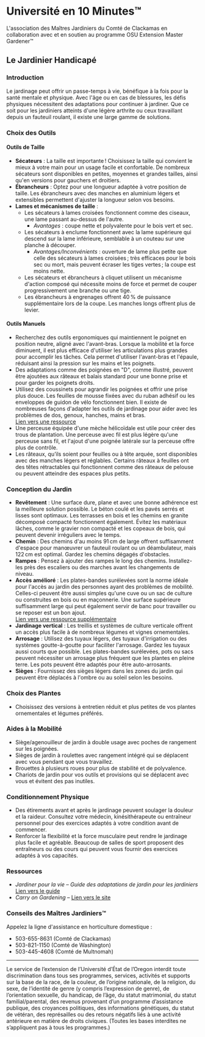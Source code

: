 # Université en 10 Minutes™

L'association des Maîtres Jardiniers du Comté de Clackamas en collaboration avec et en soutien au programme OSU Extension Master Gardener™

## Le Jardinier Handicapé

### Introduction
Le jardinage peut offrir un passe-temps à vie, bénéfique à la fois pour la santé mentale et physique. Avec l'âge ou en cas de blessures, les défis physiques nécessitent des adaptations pour continuer à jardiner. Que ce soit pour les jardiniers atteints d'une légère arthrite ou ceux travaillant depuis un fauteuil roulant, il existe une large gamme de solutions.

### Choix des Outils

#### Outils de Taille
- **Sécateurs** : La taille est importante ! Choisissez la taille qui convient le mieux à votre main pour un usage facile et confortable. De nombreux sécateurs sont disponibles en petites, moyennes et grandes tailles, ainsi qu'en versions pour gauchers et droitiers.  
- **Ébrancheurs** : Optez pour une longueur adaptée à votre position de taille. Les ébrancheurs avec des manches en aluminium légers et extensibles permettent d'ajuster la longueur selon vos besoins.  
- **Lames et mécanismes de taille** :  
  - Les sécateurs à lames croisées fonctionnent comme des ciseaux, une lame passant au-dessus de l'autre.  
    - *Avantages* : coupe nette et polyvalente pour le bois vert et sec.  
  - Les sécateurs à enclume fonctionnent avec la lame supérieure qui descend sur la lame inférieure, semblable à un couteau sur une planche à découper.  
    - *Avantages/Inconvénients* : ouverture de lame plus petite que celle des sécateurs à lames croisées ; très efficaces pour le bois sec ou mort, mais peuvent écraser les tiges vertes ; la coupe est moins nette.  
  - Les sécateurs et ébrancheurs à cliquet utilisent un mécanisme d'action composé qui nécessite moins de force et permet de couper progressivement une branche ou une tige.  
  - Les ébrancheurs à engrenages offrent 40 % de puissance supplémentaire lors de la coupe. Les manches longs offrent plus de levier.

#### Outils Manuels
- Recherchez des outils ergonomiques qui maintiennent le poignet en position neutre, aligné avec l'avant-bras. Lorsque la mobilité et la force diminuent, il est plus efficace d'utiliser les articulations plus grandes pour accomplir les tâches. Cela permet d'utiliser l'avant-bras et l'épaule, réduisant ainsi la pression sur les mains et les poignets.  
- Des adaptations comme des poignées en "D", comme illustré, peuvent être ajoutées aux râteaux et balais standard pour une bonne prise et pour garder les poignets droits.  
- Utilisez des coussinets pour agrandir les poignées et offrir une prise plus douce. Les feuilles de mousse fixées avec du ruban adhésif ou les enveloppes de guidon de vélo fonctionnent bien. Il existe de nombreuses façons d'adapter les outils de jardinage pour aider avec les problèmes de dos, genoux, hanches, mains et bras.  
  [Lien vers une ressource](https://catalog.extension.oregonstate.edu/sites/catalog/files/project/pdf/em8504.pdf)  
- Une perceuse équipée d'une mèche hélicoïdale est utile pour créer des trous de plantation. Une perceuse avec fil est plus légère qu'une perceuse sans fil, et l'ajout d'une poignée latérale sur la perceuse offre plus de contrôle.  
- Les râteaux, qu’ils soient pour feuilles ou à tête arquée, sont disponibles avec des manches légers et réglables. Certains râteaux à feuilles ont des têtes rétractables qui fonctionnent comme des râteaux de pelouse ou peuvent atteindre des espaces plus petits.

### Conception du Jardin

- **Revêtement** : Une surface dure, plane et avec une bonne adhérence est la meilleure solution possible. Le béton coulé et les pavés serrés et lisses sont optimaux. Les terrasses en bois et les chemins en granite décomposé compacté fonctionnent également. Évitez les matériaux lâches, comme le gravier non compacté et les copeaux de bois, qui peuvent devenir irréguliers avec le temps.  
- **Chemin** : Des chemins d'au moins 91 cm de large offrent suffisamment d'espace pour manœuvrer un fauteuil roulant ou un déambulateur, mais 122 cm est optimal. Gardez les chemins dégagés d'obstacles.  
- **Rampes** : Pensez à ajouter des rampes le long des chemins. Installez-les près des escaliers ou des marches avant les changements de niveau.  
- **Accès amélioré** : Les plates-bandes surélevées sont la norme idéale pour l'accès au jardin des personnes ayant des problèmes de mobilité. Celles-ci peuvent être aussi simples qu'une cuve ou un sac de culture ou construites en bois ou en maçonnerie. Une surface supérieure suffisamment large qui peut également servir de banc pour travailler ou se reposer est un bon ajout.  
  [Lien vers une ressource supplémentaire](https://catalog.extension.oregonstate.edu/fs270)  
- **Jardinage vertical** : Les treillis et systèmes de culture verticale offrent un accès plus facile à de nombreux légumes et vignes ornementales.  
- **Arrosage** : Utilisez des tuyaux légers, des tuyaux d'irrigation ou des systèmes goutte-à-goutte pour faciliter l'arrosage. Gardez les tuyaux aussi courts que possible. Les plates-bandes surélevées, pots ou sacs peuvent nécessiter un arrosage plus fréquent que les plantes en pleine terre. Les pots peuvent être adaptés pour être auto-arrosants.  
- **Sièges** : Fournissez des sièges légers dans les zones du jardin qui peuvent être déplacés à l'ombre ou au soleil selon les besoins.

### Choix des Plantes
- Choisissez des versions à entretien réduit et plus petites de vos plantes ornementales et légumes préférés.

### Aides à la Mobilité
- Siège/agenouilleur de jardin à double usage avec poches de rangement sur les poignées.  
- Sièges de jardin à roulettes avec rangement intégré qui se déplacent avec vous pendant que vous travaillez.  
- Brouettes à plusieurs roues pour plus de stabilité et de polyvalence.  
- Chariots de jardin pour vos outils et provisions qui se déplacent avec vous et évitent des pas inutiles.

### Conditionnement Physique
- Des étirements avant et après le jardinage peuvent soulager la douleur et la raideur. Consultez votre médecin, kinésithérapeute ou entraîneur personnel pour des exercices adaptés à votre condition avant de commencer.  
- Renforcer la flexibilité et la force musculaire peut rendre le jardinage plus facile et agréable. Beaucoup de salles de sport proposent des entraîneurs ou des cours qui peuvent vous fournir des exercices adaptés à vos capacités.

### Ressources
- *Jardiner pour la vie – Guide des adaptations de jardin pour les jardiniers*  
  [Lien vers le guide](https://s3.wp.wsu.edu/uploads/sites/2079/2015/12/GFL-booklet-complete.pdf)  
- *Carry on Gardening* – [Lien vers le site](https://www.carryongardening.org.uk/top-tips-for-disabled-gardeners.aspx)

### Conseils des Maîtres Jardiniers™
Appelez la ligne d'assistance en horticulture domestique :  
- 503-655-8631 (Comté de Clackamas)  
- 503-821-1150 (Comté de Washington)  
- 503-445-4608 (Comté de Multnomah)

---

Le service de l’extension de l’Université d’État de l’Oregon interdit toute discrimination dans tous ses programmes, services, activités et supports sur la base de la race, de la couleur, de l’origine nationale, de la religion, du sexe, de l’identité de genre (y compris l’expression de genre), de l’orientation sexuelle, du handicap, de l’âge, du statut matrimonial, du statut familial/parental, des revenus provenant d’un programme d’assistance publique, des croyances politiques, des informations génétiques, du statut de vétéran, des représailles ou des retours négatifs liés à une activité antérieure en matière de droits civiques. (Toutes les bases interdites ne s’appliquent pas à tous les programmes.)